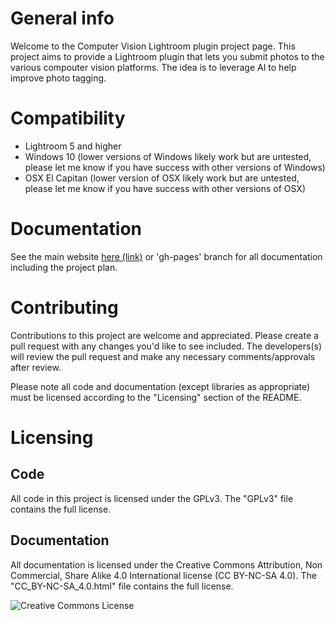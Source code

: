 # General info
Welcome to the Computer Vision Lightroom plugin project page. This project aims to provide a Lightroom plugin that lets you submit photos to the various compouter vision platforms. The idea is to leverage AI to help improve photo tagging.

# Compatibility
- Lightroom 5 and higher
- Windows 10 (lower versions of Windows likely work but are untested, please let me know if you have success with other versions of Windows)
- OSX El Capitan (lower version of OSX likely work but are untested, please let me know if you have success with other versions of OSX)

# Documentation
See the main website [here (link)](https://mcrosson.github.io/lr_plugin_computer_vision_tagging/) or 'gh-pages' branch for all documentation including the project plan.

# Contributing
Contributions to this project are welcome and appreciated. Please create a pull request with any changes you'd like to see included. The developers(s) will review the pull request and make any necessary comments/approvals after review.

Please note all code and documentation (except libraries as appropriate) must be licensed according to the "Licensing" section of the README.

# Licensing
## Code
All code in this project is licensed under the GPLv3. The "GPLv3" file contains the full license.
## Documentation
All documentation is licensed under the Creative Commons Attribution, Non Commercial, Share Alike 4.0 International license (CC BY-NC-SA 4.0). The "CC_BY-NC-SA_4.0.html" file contains the full license.


![Creative Commons License](https://i.creativecommons.org/l/by-nc-sa/4.0/88x31.png)
